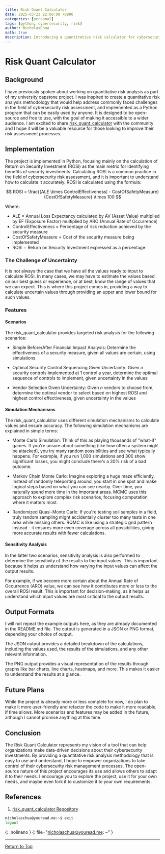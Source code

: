 ```yaml
---
title: Risk Quant Calculator
date: 2025-03-23 22:00:08 +0800
categories: [personal]
tags: [python, cybersecurity, risk]
author: NicholasChua
math: true
description: Introducing a quantitative risk calculator for cybersecurity risk assessment
---
```


# Risk Quant Calculator

## Background

I have previously spoken about working on quantitative risk analysis as part of my university capstone project. I was inspired to create a quantitative risk analysis methodology that would help address commonly faced challenges in the field of cybersecurity risk assessment, and implemented as a Python program that can be easily used by anyone. It is designed to be open-source and free to use, with the goal of making it accessible to a wider audience. I am excited to share [risk_quant_calculator][1] with the community and I hope it will be a valuable resource for those looking to improve their risk assessment processes.

## Implementation

The project is implemented in Python, focusing mainly on the calculation of Return on Security Investment (ROSI) as the main metric for identifying benefits of security investments. Calculating ROSI is a common practice in the field of cybersecurity risk assessment, and it is important to understand how to calculate it accurately. ROSI is calculated using the formula:

$$
ROSI = \frac{(ALE \times ControlEffectiveness) - CostOfSafetyMeasure}{CostOfSafetyMeasure} \times 100
$$

Where:
- ALE = Annual Loss Expectancy calculated by AV (Asset Value) multiplied by EF (Exposure Factor) multiplied by ARO (Annual Rate of Occurrence)
- ControlEffectiveness = Percentage of risk reduction achieved by the security measure
- CostOfSafetyMeasure = Cost of the security measure being implemented
- ROSI = Return on Security Investment expressed as a percentage

### The Challenge of Uncertainty

It is not always the case that we have all the values ready to input to calculate ROSI. In many cases, we may have to estimate the values based on our best guess or experience, or at best, know the range of values that we can expect. This is where this project comes in, providing a way to calculate uncertain values through providing an upper and lower bound for such values.

### Features

#### Scenarios

The risk_quant_calculator provides targeted risk analysis for the following scenarios:

- Simple Before/After Financial Impact Analysis: Determine the effectiveness of a security measure, given all values are certain, using simulations

- Optimal Security Control Sequencing Given Uncertainty: Given *n* security controls implemented at 1 control a year, determine the optimal sequence of controls to implement, given uncertainty in the values

- Vendor Selection Given Uncertainty: Given *n* vendors to choose from, determine the optimal vendor to select based on highest ROSI and highest control effectiveness, given uncertainty in the values

#### Simulation Mechanisms

The risk_quant_calculator uses different simulation mechanisms to calculate values and ensure accuracy. The following simulation mechanisms are explained in simple terms:

- Monte Carlo Simulation: Think of this as playing thousands of "what-if" games. If you're unsure about something (like how often a system might be attacked), you try many random possibilities and see what typically happens. For example, if you run 1,000 simulations and 300 show significant losses, you might conclude there's a 30% risk of a bad outcome.

- Markov Chain Monte Carlo: Imagine exploring a huge maze efficiently. Instead of randomly teleporting around, you start in one spot and make logical steps based on what you can see nearby. Over time, you naturally spend more time in the important areas. MCMC uses this approach to explore complex risk scenarios, focusing computation where it matters most.

- Randomized Quasi-Monte Carlo: If you're testing soil samples in a field, truly random sampling might accidentally cluster too many tests in one area while missing others. RQMC is like using a strategic grid pattern instead - it ensures more even coverage across all possibilities, giving more accurate results with fewer calculations.

#### Sensitivity Analysis

In the latter two scenarios, sensitivity analysis is also performed to determine the sensitivity of the results to the input values. This is important because it helps us understand how varying the input values can affect the output results. 

For example, if we become more certain about the Annual Rate of Occurrence (ARO) value, we can see how it contributes more or less to the overall ROSI result. This is important for decision-making, as it helps us understand which input values are most critical to the output results.

## Output Formats

I will not repeat the example outputs here, as they are already documented in the README.md file. The output is generated in a JSON or PNG format, depending your choice of output.

The JSON output provides a detailed breakdown of the calculations, including the values used, the results of the simulations, and any other relevant information. 

The PNG output provides a visual representation of the results through graphs like bar charts, line charts, heatmaps, and more. This makes it easier to understand the results at a glance.

## Future Plans

While the project is already more or less complete for now, I do plan to make it more user-friendly and refactor the code to make it more readable, if time allows. More scenarios and features may be added in the future, although I cannot promise anything at this time.

## Conclusion

The Risk Quant Calculator represents my vision of a tool that can help organizations make data-driven decisions about their cybersecurity investments. By providing a quantitative risk analysis methodology that is easy to use and understand, I hope to empower organizations to take control of their cybersecurity risk management processes. The open-source nature of this project encourages its use and allows others to adapt it to their needs. I encourage you to explore the project, use it for your own needs, and maybe even fork it to customize it to your own requirements.

## References

1. [risk_quant_calculator Repository][1]

[1]: https://github.com/nicholaschua/risk_quant_calculator

```bash
nicholaschua@youread.me:~$ exit
logout
```
{: .nolineno }
{: file="nicholaschua@youread.me: ~" }

---
[Return to Top](#risk-quant-calculator)
